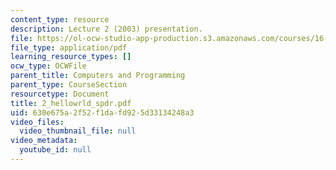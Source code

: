 ```yaml
---
content_type: resource
description: Lecture 2 (2003) presentation.
file: https://ol-ocw-studio-app-production.s3.amazonaws.com/courses/16-01-unified-engineering-i-ii-iii-iv-fall-2005-spring-2006/630e675a2f52f1dafd925d33134248a3_2_hellowrld_spdr.pdf
file_type: application/pdf
learning_resource_types: []
ocw_type: OCWFile
parent_title: Computers and Programming
parent_type: CourseSection
resourcetype: Document
title: 2_hellowrld_spdr.pdf
uid: 630e675a-2f52-f1da-fd92-5d33134248a3
video_files:
  video_thumbnail_file: null
video_metadata:
  youtube_id: null
---
```

